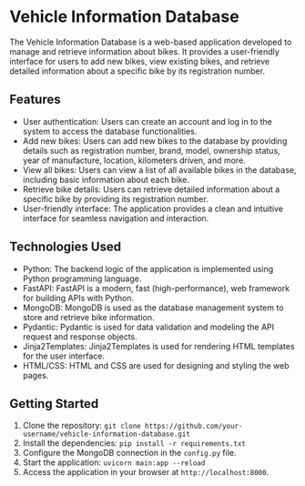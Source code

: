 # Vehicle Information Database

The Vehicle Information Database is a web-based application developed to manage and retrieve information about bikes. It provides a user-friendly interface for users to add new bikes, view existing bikes, and retrieve detailed information about a specific bike by its registration number.

## Features
- User authentication: Users can create an account and log in to the system to access the database functionalities.
- Add new bikes: Users can add new bikes to the database by providing details such as registration number, brand, model, ownership status, year of manufacture, location, kilometers driven, and more.
- View all bikes: Users can view a list of all available bikes in the database, including basic information about each bike.
- Retrieve bike details: Users can retrieve detailed information about a specific bike by providing its registration number.
- User-friendly interface: The application provides a clean and intuitive interface for seamless navigation and interaction.

## Technologies Used
- Python: The backend logic of the application is implemented using Python programming language.
- FastAPI: FastAPI is a modern, fast (high-performance), web framework for building APIs with Python.
- MongoDB: MongoDB is used as the database management system to store and retrieve bike information.
- Pydantic: Pydantic is used for data validation and modeling the API request and response objects.
- Jinja2Templates: Jinja2Templates is used for rendering HTML templates for the user interface.
- HTML/CSS: HTML and CSS are used for designing and styling the web pages.

## Getting Started
1. Clone the repository: `git clone https://github.com/your-username/vehicle-information-database.git`
2. Install the dependencies: `pip install -r requirements.txt`
3. Configure the MongoDB connection in the `config.py` file.
4. Start the application: `uvicorn main:app --reload`
5. Access the application in your browser at `http://localhost:8000`.



